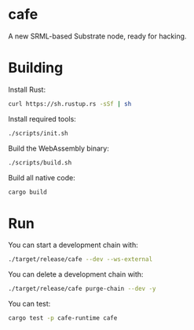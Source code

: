 # cafe

A new SRML-based Substrate node, ready for hacking.

# Building

Install Rust:

```bash
curl https://sh.rustup.rs -sSf | sh
```

Install required tools:

```bash
./scripts/init.sh
```

Build the WebAssembly binary:

```bash
./scripts/build.sh
```

Build all native code:

```bash
cargo build
```

# Run

You can start a development chain with:

```bash
./target/release/cafe --dev --ws-external
```

You can delete a development chain with:

```bash
./target/release/cafe purge-chain --dev -y
```
You can test:

```bash
cargo test -p cafe-runtime cafe
```
